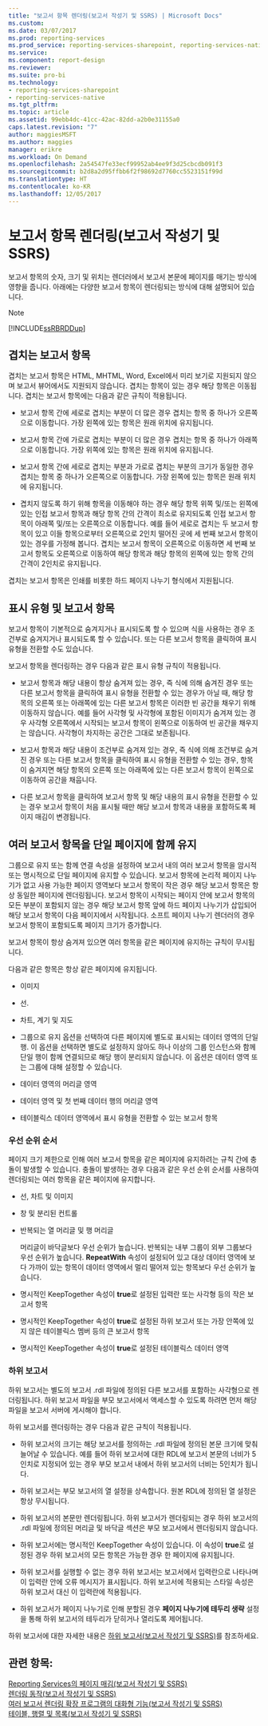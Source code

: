 ```yaml
---
title: "보고서 항목 렌더링(보고서 작성기 및 SSRS) | Microsoft Docs"
ms.custom: 
ms.date: 03/07/2017
ms.prod: reporting-services
ms.prod_service: reporting-services-sharepoint, reporting-services-native
ms.service: 
ms.component: report-design
ms.reviewer: 
ms.suite: pro-bi
ms.technology:
- reporting-services-sharepoint
- reporting-services-native
ms.tgt_pltfrm: 
ms.topic: article
ms.assetid: 99ebb4dc-41cc-42ac-82dd-a2b0e31155a0
caps.latest.revision: "7"
author: maggiesMSFT
ms.author: maggies
manager: erikre
ms.workload: On Demand
ms.openlocfilehash: 2a54547fe33ecf99952ab4ee9f3d25cbcdb091f3
ms.sourcegitcommit: b2d8a2d95ffbb6f2f98692d7760cc5523151f99d
ms.translationtype: HT
ms.contentlocale: ko-KR
ms.lasthandoff: 12/05/2017
---
```

# <a name="rendering-report-items-report-builder-and-ssrs"></a>보고서 항목 렌더링(보고서 작성기 및 SSRS)
  보고서 항목의 숫자, 크기 및 위치는 렌더러에서 보고서 본문에 페이지를 매기는 방식에 영향을 줍니다. 아래에는 다양한 보고서 항목이 렌더링되는 방식에 대해 설명되어 있습니다.  
  
> [!NOTE]  
>  [!INCLUDE[ssRBRDDup](../../includes/ssrbrddup-md.md)]  
  
## <a name="overlapping-report-items"></a>겹치는 보고서 항목  
 겹치는 보고서 항목은 HTML, MHTML, Word, Excel에서 미리 보기로 지원되지 않으며 보고서 뷰어에서도 지원되지 않습니다. 겹치는 항목이 있는 경우 해당 항목은 이동됩니다. 겹치는 보고서 항목에는 다음과 같은 규칙이 적용됩니다.  
  
-   보고서 항목 간에 세로로 겹치는 부분이 더 많은 경우 겹치는 항목 중 하나가 오른쪽으로 이동합니다. 가장 왼쪽에 있는 항목은 원래 위치에 유지됩니다.  
  
-   보고서 항목 간에 가로로 겹치는 부분이 더 많은 경우 겹치는 항목 중 하나가 아래쪽으로 이동합니다. 가장 위쪽에 있는 항목은 원래 위치에 유지됩니다.  
  
-   보고서 항목 간에 세로로 겹치는 부분과 가로로 겹치는 부분의 크기가 동일한 경우 겹치는 항목 중 하나가 오른쪽으로 이동합니다. 가장 왼쪽에 있는 항목은 원래 위치에 유지됩니다.  
  
-   겹치지 않도록 하기 위해 항목을 이동해야 하는 경우 해당 항목 위쪽 및/또는 왼쪽에 있는 인접 보고서 항목과 해당 항목 간의 간격이 최소로 유지되도록 인접 보고서 항목이 아래쪽 및/또는 오른쪽으로 이동합니다. 예를 들어 세로로 겹치는 두 보고서 항목이 있고 이들 항목으로부터 오른쪽으로 2인치 떨어진 곳에 세 번째 보고서 항목이 있는 경우를 가정해 봅니다. 겹치는 보고서 항목이 오른쪽으로 이동하면 세 번째 보고서 항목도 오른쪽으로 이동하여 해당 항목과 해당 항목의 왼쪽에 있는 항목 간의 간격이 2인치로 유지됩니다.  
  
 겹치는 보고서 항목은 인쇄를 비롯한 하드 페이지 나누기 형식에서 지원됩니다.  
  
## <a name="visibility-and-report-items"></a>표시 유형 및 보고서 항목  
 보고서 항목이 기본적으로 숨겨지거나 표시되도록 할 수 있으며 식을 사용하는 경우 조건부로 숨겨지거나 표시되도록 할 수 있습니다. 또는 다른 보고서 항목을 클릭하여 표시 유형을 전환할 수도 있습니다.  
  
 보고서 항목을 렌더링하는 경우 다음과 같은 표시 유형 규칙이 적용됩니다.  
  
-   보고서 항목과 해당 내용이 항상  숨겨져 있는 경우, 즉 식에 의해 숨겨진 경우 또는 다른 보고서 항목을 클릭하여 표시 유형을 전환할 수 있는 경우가 아닐 때, 해당 항목의 오른쪽 또는 아래쪽에 있는 다른 보고서 항목은 이러한 빈 공간을 채우기 위해 이동하지 않습니다. 예를 들어 사각형 및 사각형에 포함된 이미지가 숨겨져 있는 경우 사각형 오른쪽에서 시작되는 보고서 항목이 왼쪽으로 이동하여 빈 공간을 채우지는 않습니다. 사각형이 차지하는 공간은 그대로 보존됩니다.  
  
-   보고서 항목과 해당 내용이 조건부로 숨겨져 있는 경우, 즉 식에 의해 조건부로 숨겨진 경우 또는 다른 보고서 항목을 클릭하여 표시 유형을 전환할 수 있는 경우, 항목이 숨겨지면 해당 항목의 오른쪽 또는 아래쪽에 있는 다른 보고서 항목이 왼쪽으로 이동하여 공간을 채웁니다.  
  
-   다른 보고서 항목을 클릭하여 보고서 항목 및 해당 내용의 표시 유형을 전환할 수 있는 경우 보고서 항목이 처음 표시될 때만 해당 보고서 항목과 내용을 포함하도록 페이지 매김이 변경됩니다.  
  
## <a name="keeping-report-items-together-on-a-single-page"></a>여러 보고서 항목을 단일 페이지에 함께 유지  
 그룹으로 유지 또는 함께 연결 속성을 설정하여 보고서 내의 여러 보고서 항목을 암시적 또는 명시적으로 단일 페이지에 유지할 수 있습니다. 보고서 항목에 논리적 페이지 나누기가 없고 사용 가능한 페이지 영역보다 보고서 항목이 작은 경우 해당 보고서 항목은 항상 동일한 페이지에 렌더링됩니다. 보고서 항목이 시작되는 페이지 안에 보고서 항목의 모든 부분이 포함되지 않는 경우 해당 보고서 항목 앞에 하드 페이지 나누기가 삽입되어 해당 보고서 항목이 다음 페이지에서 시작됩니다. 소프트 페이지 나누기 렌더러의 경우 보고서 항목이 포함되도록 페이지 크기가 증가합니다.  
  
 보고서 항목이 항상 숨겨져 있으면 여러 항목을 같은 페이지에 유지하는 규칙이 무시됩니다.  
  
 다음과 같은 항목은 항상 같은 페이지에 유지됩니다.  
  
-   이미지  
  
-   선.  
  
-   차트, 계기 및 지도  
  
-   그룹으로 유지 옵션을 선택하여 다른 페이지에 별도로 표시되는 데이터 영역의 단일 행. 이 옵션을 선택하면 별도로 설정하지 않아도 하나 이상의 그룹 인스턴스와 함께 단일 행이 함께 연결되므로 해당 행이 분리되지 않습니다. 이 옵션은 데이터 영역 또는 그룹에 대해 설정할 수 있습니다.  
  
-   데이터 영역의 머리글 영역  
  
-   데이터 영역 및 첫 번째 데이터 행의 머리글 영역  
  
-   테이블릭스 데이터 영역에서 표시 유형을 전환할 수 있는 보고서 항목  
  
### <a name="priority-order"></a>우선 순위 순서  
 페이지 크기 제한으로 인해 여러 보고서 항목을 같은 페이지에 유지하려는 규칙 간에 충돌이 발생할 수 있습니다. 충돌이 발생하는 경우 다음과 같은 우선 순위 순서를 사용하여 렌더링되는 여러 항목을 같은 페이지에 유지합니다.  
  
-   선, 차트 및 이미지  
  
-   창 및 분리된 컨트롤  
  
-   반복되는 열 머리글 및 행 머리글  
  
     머리글이 바닥글보다 우선 순위가 높습니다. 반복되는 내부 그룹이 외부 그룹보다 우선 순위가 높습니다. **RepeatWith** 속성이 설정되어 있고 대상 데이터 영역에 보다 가까이 있는 항목이 데이터 영역에서 멀리 떨어져 있는 항목보다 우선 순위가 높습니다.  
  
-   명시적인 KeepTogether 속성이 **true**로 설정된 입력란 또는 사각형 등의 작은 보고서 항목  
  
-   명시적인 KeepTogether 속성이 **true**로 설정된 하위 보고서 또는 가장 안쪽에 있지 않은 테이블릭스 멤버 등의 큰 보고서 항목  
  
-   명시적인 KeepTogether 속성이 **true**로 설정된 테이블릭스 데이터 영역  
  
### <a name="subreports"></a>하위 보고서  
 하위 보고서는 별도의 보고서 .rdl 파일에 정의된 다른 보고서를 포함하는 사각형으로 렌더링됩니다. 하위 보고서 파일을 부모 보고서에서 액세스할 수 있도록 하려면 먼저 해당 파일을 보고서 서버에 게시해야 합니다.  
  
 하위 보고서를 렌더링하는 경우 다음과 같은 규칙이 적용됩니다.  
  
-   하위 보고서의 크기는 해당 보고서를 정의하는 .rdl 파일에 정의된 본문 크기에 맞춰 늘어날 수 있습니다. 예를 들어 하위 보고서에 대한 RDL에 보고서 본문의 너비가 5인치로 지정되어 있는 경우 부모 보고서 내에서 하위 보고서의 너비는 5인치가 됩니다.  
  
-   하위 보고서는 부모 보고서의 열 설정을 상속합니다. 원본 RDL에 정의된 열 설정은 항상 무시됩니다.  
  
-   하위 보고서의 본문만 렌더링됩니다. 하위 보고서가 렌더링되는 경우 하위 보고서의 .rdl 파일에 정의된 머리글 및 바닥글 섹션은 부모 보고서에서 렌더링되지 않습니다.  
  
-   하위 보고서에는 명시적인 KeepTogether 속성이 있습니다. 이 속성이 **true**로 설정된 경우 하위 보고서의 모든 항목은 가능한 경우 한 페이지에 유지됩니다.  
  
-   하위 보고서를 실행할 수 없는 경우 하위 보고서는 보고서에서 입력란으로 나타나며 이 입력란 안에 오류 메시지가 표시됩니다. 하위 보고서에 적용되는 스타일 속성은 하위 보고서 대신 이 입력란에 적용됩니다.  
  
-   하위 보고서가 페이지 나누기로 인해 분할된 경우 **페이지 나누기에 테두리 생략** 설정을 통해 하위 보고서의 테두리가 닫히거나 열리도록 제어됩니다.  
  
 하위 보고서에 대한 자세한 내용은 [하위 보고서&#40;보고서 작성기 및 SSRS&#41;](../../reporting-services/report-design/subreports-report-builder-and-ssrs.md)를 참조하세요.  
  
## <a name="see-also"></a>관련 항목:  
 [Reporting Services의 페이지 매김&#40;보고서 작성기 및 SSRS&#41;](../../reporting-services/report-design/pagination-in-reporting-services-report-builder-and-ssrs.md)   
 [렌더링 동작&#40;보고서 작성기 및 SSRS&#41;](../../reporting-services/report-design/rendering-behaviors-report-builder-and-ssrs.md)   
 [여러 보고서 렌더링 확장 프로그램의 대화형 기능&#40;보고서 작성기 및 SSRS&#41;](../../reporting-services/report-builder/interactive-functionality-different-report-rendering-extensions.md)   
 [테이블, 행렬 및 목록&#40;보고서 작성기 및 SSRS&#41;](../../reporting-services/report-design/tables-matrices-and-lists-report-builder-and-ssrs.md)  
  
  
